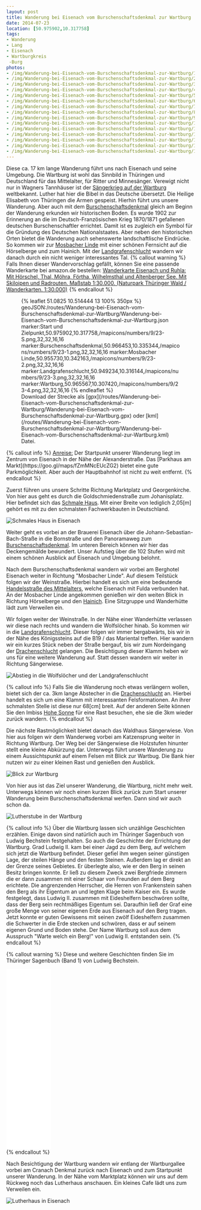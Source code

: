 ```yaml
---
layout: post
title: Wanderung bei Eisenach vom Burschenschaftsdenkmal zur Wartburg
date: 2014-07-23
location: [50.975902,10.317758]
tags:
- Wanderung
- Lang
- Eisenach
- Wartburgkreis
 -Burg
photos:
- /img/Wanderung-bei-Eisenach-vom-Burschenschaftsdenkmal-zur-Wartburg/1-schmalhaus-eisenach.jpg
- /img/Wanderung-bei-Eisenach-vom-Burschenschaftsdenkmal-zur-Wartburg/2-brauerei-eisenach.jpg
- /img/Wanderung-bei-Eisenach-vom-Burschenschaftsdenkmal-zur-Wartburg/3-burschenschaftsdenkmal.jpg
- /img/Wanderung-bei-Eisenach-vom-Burschenschaftsdenkmal-zur-Wartburg/4-im-burschenschaftsdenkmal.JPG
- /img/Wanderung-bei-Eisenach-vom-Burschenschaftsdenkmal-zur-Wartburg/5-abstieg-zur-landgrafenschlucht.jpg
- /img/Wanderung-bei-Eisenach-vom-Burschenschaftsdenkmal-zur-Wartburg/6-blick-nach-eisenach-vom-burschenschaftsdenkmal.jpg
- /img/Wanderung-bei-Eisenach-vom-Burschenschaftsdenkmal-zur-Wartburg/7-gasthaus-sängerwiese.jpg
- /img/Wanderung-bei-Eisenach-vom-Burschenschaftsdenkmal-zur-Wartburg/8-blick-zur-wartburg.jpg
- /img/Wanderung-bei-Eisenach-vom-Burschenschaftsdenkmal-zur-Wartburg/9-blick-zurück-zum-burschenschaftsdenkmal.JPG
- /img/Wanderung-bei-Eisenach-vom-Burschenschaftsdenkmal-zur-Wartburg/10-blick-zur-wartburg2.JPG
- /img/Wanderung-bei-Eisenach-vom-Burschenschaftsdenkmal-zur-Wartburg/11_wartburg1.JPG
- /img/Wanderung-bei-Eisenach-vom-Burschenschaftsdenkmal-zur-Wartburg/12_wartburg2.JPG
- /img/Wanderung-bei-Eisenach-vom-Burschenschaftsdenkmal-zur-Wartburg/13_wartburg3.JPG
- /img/Wanderung-bei-Eisenach-vom-Burschenschaftsdenkmal-zur-Wartburg/14_wartburg_lutherstube.JPG
- /img/Wanderung-bei-Eisenach-vom-Burschenschaftsdenkmal-zur-Wartburg/15-luther-haus-in-eisenach.jpg
---
```

Diese ca. 17 km lange Wanderung führt uns nach Eisenach und seine Umgebung. Die Wartburg ist wohl das Sinnbild in Thüringen und Deutschland für das Mittelalter, für Ritter und Minnesänger. Verewigt nicht nur in Wagners Tannhäuser ist der [Sängerkrieg auf der Wartburg](https://de.wikipedia.org/wiki/S%C3%A4ngerkrieg_auf_der_Wartburg) weltbekannt. Luther hat hier die Bibel in das Deutsche übersetzt. Die Heilige Elisabeth von Thüringen die Armen gespeist. Hierhin führt uns unsere Wanderung. Aber auch mit dem [Burschenschaftsdenkmal](https://de.wikipedia.org/wiki/Burschenschaftsdenkmal) gleich am Beginn der Wanderung erkunden wir historischen Boden. Es wurde 1902 zur Erinnerung an die im Deutsch-Französischen Krieg 1870/1871 gefallenen deutschen Burschenschaftler errichtet. Damit ist es zugleich ein Symbol für die Gründung des Deutschen Nationalstaates.
Aber neben den historischen Orten bietet die Wanderung auch sehenswerte landschaftlische Eindrücke. So kommen wir zur [Mosbacher Linde](http://www.thueringer-allgemeine.de/web/zgt/leben/detail/-/specific/Wanderer-schaetzen-Baumbestand-rund-um-Mosbacher-Linde-761796893) mit einer schönen Fernsicht auf die Hörselberge und zum Hainich. Mit der [Landgrafenschlucht](https://www.youtube.com/watch?v=9_TRa2XzjGc) wandern wir danach durch ein nicht weniger interessantes Tal.
{% callout warning %}
Falls Ihnen dieser Wandervorschlag gefällt, können Sie eine passende Wanderkarte bei amazon.de bestellen:
<a rel="nofollow" href="https://www.amazon.de/Wanderkarte-Eisenach-Ruhla-Wilhelmsthal-Wanderkarten/dp/386636301X/ref=as_li_ss_tl?ie=UTF8&qid=1515955699&sr=8-2&keywords=Wanderkarte+Eisenach&linkCode=ll1&tag=thueringergip-21&linkId=f7c64c2ff6bc867e0f883a2a6ba508ae
">Wanderkarte Eisenach und Ruhla: Mit Hörschel, Thal, Möhra, Förtha, Wilhelmsthal und Altenberger See. Mit Skiloipen und Radrouten. Maßstab 1:30.000. (Naturpark Thüringer Wald / Wanderkarten. 1:30.000)</a><img src="https://ir-de.amazon-adsystem.com/e/ir?t=thueringergip-21&l=as2&o=3&a=1472928918" width="1" height="1" border="0" alt="" style="border:none !important; margin:0px !important;" />
{% endcallout %}
<figure>
{% leaflet 51.0825 10.514444 13 100% 350px %}
geoJSON:/routes/Wanderung-bei-Eisenach-vom-Burschenschaftsdenkmal-zur-Wartburg/Wanderung-bei-Eisenach-vom-Burschenschaftsdenkmal-zur-Wartburg.json
marker:Start und Zielpunkt,50.975902,10.317758,/mapicons/numbers/9/23-S.png,32,32,16,16
marker:Burschenschaftsdenkmal,50.966453,10.335344,/mapicons/numbers/9/23-1.png,32,32,16,16
marker:Mosbacher Linde,50.955730,10.342163,/mapicons/numbers/9/23-2.png,32,32,16,16
marker:Landgrafenschlucht,50.949234,10.316144,/mapicons/numbers/9/23-3.png,32,32,16,16
marker:Wartburg,50.965567,10.307420,/mapicons/numbers/9/23-4.png,32,32,16,16
{% endleaflet %}

<figcaption>Download der Strecke als [gpx](/routes/Wanderung-bei-Eisenach-vom-Burschenschaftsdenkmal-zur-Wartburg/Wanderung-bei-Eisenach-vom-Burschenschaftsdenkmal-zur-Wartburg.gpx) oder [kml](/routes/Wanderung-bei-Eisenach-vom-Burschenschaftsdenkmal-zur-Wartburg/Wanderung-bei-Eisenach-vom-Burschenschaftsdenkmal-zur-Wartburg.kml) Datei.</figcaption></figure>
<!-- more -->
{% callout info %}
<u>Anreise:</u> Der Startpunkt unserer Wanderung liegt im Zentrum von Eisenach in der Nähe der Alexanderstraße. Das [Parkhaus am Markt](https://goo.gl/maps/fZmMNcEUcZG2) bietet eine gute Parkmöglichkeit. Aber auch der Hauptbahnhof ist nicht zu weit entfernt.
{% endcallout %}

Zuerst führen uns unsere Schritte Richtung Marktplatz und Georgenkirche. Von hier aus geht es durch die Goldschmiedenstraße zum Johanisplatz. Hier befindet sich das [Schmale Haus](https://de.wikipedia.org/wiki/Schmales_Haus_von_Eisenach). Mit einer Breite von lediglich 2,05[m] gehört es mit zu den schmalsten Fachwerkbauten in Deutschland.

![Schmales Haus in Eisenach](/img/Wanderung-bei-Eisenach-vom-Burschenschaftsdenkmal-zur-Wartburg/1-schmalhaus-eisenach.jpg "Schmales Haus in Eisenach")

Weiter geht es vorbei an der Brauerei Eisenach über die Johann-Sebastian-Bach-Straße in die Bornstraße und den Panoramaweg zum [Burschenschaftsdenkmal](https://www.thueringen.info/burschenschaftsdenkmal.html). Im unteren Bereich können wir hier das Deckengemälde bewundert. Unser Aufstieg über die 102 Stufen wird mit einem schönen Ausblick auf Eisenach und Umgebung belohnt.

Nach dem Burschenschaftsdenkmal wandern wir vorbei am Berghotel Eisenach weiter in Richtung "Mosbacher Linde". Auf diesem Teilstück folgen wir der Weinstraße. Hierbei handelt es sich um eine bedeutende [Handelsstraße des Mittelalters](http://www.via-regia.org/via_regia/geschichte/einzelthemen/thueringen/eisenach1.php#Anchor-Die-60950), welche Eisenach mit Fulda verbunden hat. An der Mosbacher Linde angekommen genießen wir den weiten Blick in Richtung Hörselberge und den [Hainich](https://www.thueringer-gipfel.de/tags/Hainich/). Eine Sitzgruppe und Wanderhütte lädt zum Verweilen ein.

Wir folgen weiter der Weinstraße. In der Nähe einer Wanderhütte verlassen wir diese nach rechts und wandern die Wolfslöcher hinab. So kommen wir in die [Landgrafenschlucht](http://geo.viaregia.org/testbed/index.pl?rm=obj&objid=1501). Dieser folgen wir immer bergabwärts, bis wir in der Nähe des Königssteins auf die B19 / das Mariental treffen. Hier wandern wir ein kurzes Stück neben der Straße bergauf, bis wir zum Nordeingang der [Drachenschlucht](http://www.eisenach.info/de/aktiv/wanderlust/drachenschlucht.html) gelangen. Die Besichtigung dieser Klamm heben wir uns für eine weitere Wanderung auf. Statt dessen wandern wir weiter in Richtung Sängerwiese.

![Abstieg in die Wolfslöcher und der Landgrafenschlucht](/img/Wanderung-bei-Eisenach-vom-Burschenschaftsdenkmal-zur-Wartburg/5-abstieg-zur-landgrafenschlucht.jpg "Abstieg in die Wolfslöcher und der Landgrafenschlucht")

{% callout info %}
Falls Sie die Wanderung noch etwas verlängern wollen, bietet sich der ca. 3km lange Abstecher in die [Drachenschlucht](https://www.youtube.com/watch?v=i-YsTKx7i1k) an. Hierbei handelt es sich um eine Klamm mit interessanten Felsformationen. An ihrer schmalsten Stelle ist diese nur 68[cm] breit. Auf der anderen Seite können Sie den Imbiss [Hohe Sonne](https://de.wikipedia.org/wiki/Hohe_Sonne) für eine Rast besuchen, ehe sie die 3km wieder zurück wandern.
{% endcallout %}

Die nächste Rastmöglichkeit bietet danach das Waldhaus Sängerwiese. Von hier aus folgen wir dem Wanderweg vorbei am Katzensprung weiter in Richtung Wartburg. Der Weg bei der Sängerwiese die Holzstufen hinunter stellt eine kleine Abkürzung dar. Unterwegs führt unsere Wanderung zu einem Aussichtspunkt auf einem Felsen mit Blick zur Wartbug. Die Bank hier nutzen wir zu einer kleinen Rast und genießen den Ausblick.

![Blick zur Wartburg](/img/Wanderung-bei-Eisenach-vom-Burschenschaftsdenkmal-zur-Wartburg/8-blick-zur-wartburg.jpg "Blick zur Wartburg")

Von hier aus ist das Ziel unserer Wanderung, die Wartburg, nicht mehr weit. Unterwegs können wir noch einen kurzen Blick zurück zum Start unserer Wanderung beim Burschenschaftsdenkmal werfen. Dann sind wir auch schon da.

![Lutherstube in der Wartburg](/img/Wanderung-bei-Eisenach-vom-Burschenschaftsdenkmal-zur-Wartburg/14_wartburg_lutherstube.JPG "Lutherstube in der Wartburg")

{% callout info %}
Über die Wartburg lassen sich unzählige Geschichten erzählen. Einige davon sind natürlich auch im Thüringer Sagenbuch von Ludwig Bechstein festgehalten. So auch die Geschichte der Errichtung der Wartburg. Grad Ludwig II. kam bei einer Jagd zu dem Berg, auf welchem sich jetzt die Wartburg befindet. Dieser gefiel ihm wegen seiner günstigen Lage, der steilen Hänge und den festen Steinen. Außerdem lag er direkt an der Grenze seines Gebietes. Er überlegte also, wie er den Berg in seinen Besitz bringen konnte. Er ließ zu diesem Zweck zwei Bergfriede zimmern die er dann zusammen mit einer Schaar von Freunden auf dem Berg erichtete. Die angrenzenden Herrscher, die Herren von Frankenstein sahen den Berg als ihr Eigentum an und legten Klage beim Kaiser ein. Es wurde festgelegt, dass Ludwig II. zusammen mit Eideshelfern beschwören sollte, dass der Berg sein rechtmäßiges Eigentum sei. Daraufhin ließ der Graf eine große Menge von seiner eigenen Erde aus Eisenach auf den Berg tragen. Jetzt konnte er guten Gewissens mit seinen zwölf Eideshelfern zusammen die Schwerter in die Erde stecken und schwören, dass er auf seinem eigenen Grund und Boden stehe. Der Name Wartburg soll aus dem Ausspruch "Warte welch ein Berg!" von Ludwig II. entstanden sein.
{% endcallout %}

{% callout warning %}
Diese und weitere Geschichten finden Sie im Thüringer Sagenbuch (Band 1) von Ludwig Bechstein.
<div class="container"><div class="col-sm-4"><iframe style="width:120px;height:240px;" marginwidth="0" marginheight="0" scrolling="no" frameborder="0" src="//ws-eu.amazon-adsystem.com/widgets/q?ServiceVersion=20070822&OneJS=1&Operation=GetAdHtml&MarketPlace=DE&source=ss&ref=as_ss_li_til&ad_type=product_link&tracking_id=thueringergip-21&marketplace=amazon&region=DE&placement=3936030073&asins=3936030073&linkId=4fa37756db8d5d29c33345231db58399&show_border=true&link_opens_in_new_window=true"></iframe></div><div class="col-sm-4"><iframe style="width:120px;height:240px;" marginwidth="0" marginheight="0" scrolling="no" frameborder="0" src="//ws-eu.amazon-adsystem.com/widgets/q?ServiceVersion=20070822&OneJS=1&Operation=GetAdHtml&MarketPlace=DE&source=ss&ref=as_ss_li_til&ad_type=product_link&tracking_id=thueringergip-21&marketplace=amazon&region=DE&placement=3936030081&asins=3936030081&linkId=486fdcb947b97084eed38446cbcd321f&show_border=true&link_opens_in_new_window=true"></iframe></div>
{% endcallout %}

Nach Besichtigung der Wartburg wandern wir entlang der Wartburgallee vorbei am Cranach Denkmal zurück nach Eisenach und zum Startpunkt unserer Wanderung. In der Nähe vom Marktplatz können wir uns auf dem Rückweg noch das Lutherhaus anschauen. Ein kleines Cafe lädt uns zum Verweilen ein.

![Lutherhaus in Eisenach](/img/Wanderung-bei-Eisenach-vom-Burschenschaftsdenkmal-zur-Wartburg/15-luther-haus-in-eisenach.jpg "Lutherhaus in Eisenach")
